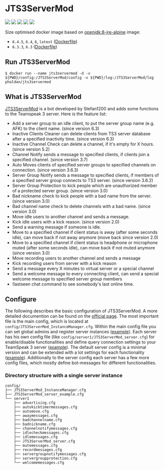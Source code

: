 # JTS3ServerMod

[![](https://images.microbadger.com/badges/version/phaldan/jts3servermod.svg)](https://microbadger.com/images/phaldan/jts3servermod) [![](https://images.microbadger.com/badges/image/phaldan/jts3servermod.svg)](https://microbadger.com/images/phaldan/jts3servermod) [![](https://img.shields.io/docker/stars/phaldan/jts3servermod.svg)](https://hub.docker.com/r/phaldan/jts3servermod/) [![](https://img.shields.io/docker/pulls/phaldan/jts3servermod.svg)](https://hub.docker.com/r/phaldan/jts3servermod/) [![](https://img.shields.io/docker/automated/phaldan/jts3servermod.svg)](https://hub.docker.com/r/phaldan/jts3servermod/)

Size optimised docker image based on [openjdk:8-jre-alpine](https://hub.docker.com/_/openjdk/) image:

* `6.4.5`, `6.4`, `6`, `latest` ([Dockerfile](https://github.com/phaldan/docker-JTS3ServerMod/blob/d854cd3cfa24b65b5dca2f05c17814e7888a3317/Dockerfile))
* `6.3.3`, `6.3` ([Dockerfile](https://github.com/phaldan/docker-JTS3ServerMod/blob/1fb73cb2c921b7c163ba5c923a249173d81d2421/Dockerfile))

## Run JTS3ServerMod

```
$ docker run --name jts3servermod -d -v ${PWD}/config:/JTS3ServerMod/config -v ${PWD}/log:/JTS3ServerMod/log phaldan/jts3servermod
```

## What is JTS3ServerMod

[JTS3ServerMod](https://www.stefan1200.de/forum/index.php?topic=2.0) is a bot developed by Stefan1200 and adds some functions to the Teamspeak 3 server. Here is the feature list:

* Add a server group to an idle client, to put the server group name (e.g. AFK) to the client name. (since version 6.3)
* Inactive Clients Cleaner can delete clients from TS3 server database after a specified inactivity time. (since version 6.3)
* Inactive Channel Check can delete a channel, if it's empty for X hours. (since version 5.2)
* Channel Notify sends a message to specified clients, if clients join a specified channel. (since version 3.7)
* Auto Moves clients of specified server groups to specified channels on connection. (since version 3.6.3)
* Server Group Notify sends a message to specified clients, if members of a specified server group connects to TS3 server. (since version 3.6.2)
* Server Group Protection to kick people which are unauthorized member of a protected server group. (since version 3.0)
* Bad nickname check to kick people with a bad name from the server. (since version 3.0)
* Bad channel name check to delete channels with a bad name. (since version 3.0)
* Move idle users to another channel and sends a message.
* Kick idle users with a kick reason. (since version 2.0)
* Send a warning message if someone is idle.
* Move to a specified channel if client status is away (after some seconds idle), can move back if not away anymore (move back since version 2.0)
* Move to a specified channel if client status is headphone or microphone muted (after some seconds idle), can move back if not muted anymore (since version 3.0)
* Move recording users to another channel and sends a message
* Kick recording users from server with a kick reason
* Send a message every X minutes to virtual server or a special channel
* Send a welcome message to every connecting client, can send a special welcome message to specified server group members
* !lastseen chat command to see somebody's last online time.

## Configure

The following describes the basic configuration of JTS3ServerMod. A more detailed documention can be found on the [official page](https://www.stefan1200.de/forum/index.php?topic=2.0). 
The most important file is the main config, which is located at `config/JTS3ServerMod_InstanceManager.cfg`. Within the main config file you can set global admins and register server instances ([example](https://github.com/phaldan/docker-JTS3ServerMod/blob/master/config/JTS3ServerMod_InstanceManager.cfg)). 
Each server has his own config file (like `config/server1/JTS3ServerMod_server.cfg`) for enable/disable functionalities and define query connection settings to your TeamSpeak 3 server ([example](https://github.com/phaldan/docker-JTS3ServerMod/blob/master/config/server1/JTS3ServerMod_server.cfg)). The default server config is a minimal version and can be extended with a lot settings for each functionality ([example](https://github.com/phaldan/docker-JTS3ServerMod/blob/master/config/JTS3ServerMod_server_example.cfg)). Additionally to the server config each server has a few more config files, which mostly define bot-messages for different functionalities.

### Directory structure with a single server instance

```
config/
├── JTS3ServerMod_InstanceManager.cfg
├── JTS3ServerMod_server_example.cfg
└── server1
    ├── advertising.cfg
    ├── autokicktimermessages.cfg
    ├── automove.cfg
    ├── awaymessages.cfg
    ├── badchannelname.cfg
    ├── badnickname.cfg
    ├── channelnotifymessages.cfg
    ├── idlecheckmessages.cfg
    ├── idlemessages.cfg
    ├── JTS3ServerMod_server.cfg
    ├── mutemessages.cfg
    ├── recordmessages.cfg
    ├── servergroupnotifymessages.cfg
    ├── servergroupprotection.cfg
    └── welcomemessages.cfg
```
